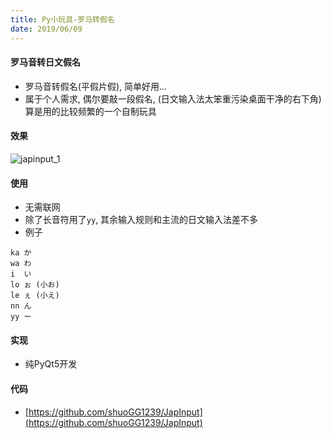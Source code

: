 ```yaml
---
title: Py小玩具-罗马转假名
date: 2019/06/09
---
```

#### 罗马音转日文假名
* 罗马音转假名(平假片假), 简单好用...
* 属于个人需求, 偶尔要敲一段假名, (日文输入法太笨重污染桌面干净的右下角) 算是用的比较频繁的一个自制玩具

#### 效果
![japinput_1](/images/japinput_1.gif)


#### 使用
* 无需联网
* 除了长音符用了`yy`, 其余输入规则和主流的日文输入法差不多
* 例子
```text
ka か
wa わ
i  い
lo ぉ (小お)
le ぇ (小え)
nn ん
yy ー
```

#### 实现
* 纯PyQt5开发

#### 代码
* [https://github.com/shuoGG1239/JapInput](https://github.com/shuoGG1239/JapInput)